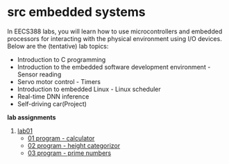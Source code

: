 # src embedded systems

In EECS388 labs, you will learn how to use microcontrollers and embedded processors for interacting with the physical environment using I/O devices. Below are the (tentative) lab topics:

- Introduction to C programming
- Introduction to the embedded software development environment - Sensor reading
- Servo motor control - Timers
- Introduction to embedded Linux - Linux scheduler
- Real-time DNN inference
- Self-driving car(Project)


**lab assignments**

1. [lab01](./lab01/README.md)
    - [01 program - calculator](embedded-systems/src/lab01/src/03-program/main.c)
    - [02 program - height categorizor](./src/lab01/src/02-program/main.c)
    - [03 program - prime numbers](./src/lab01/src/03-program/main.c)


